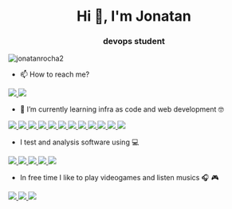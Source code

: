 <h1 align="center">Hi 👋, I'm Jonatan</h1>
<h3 align="center"> devops student</h3>

<p align="left"> <img src="https://komarev.com/ghpvc/?username=jonatanrocha2&label=Profile%20views&color=0e75b6&style=flat" alt="jonatanrocha2" /> </p>

- 📫 How to reach me? 

<a href="https://www.linkedin.com/in/jonatanrocha25/" alt="Linkedin">
<img src="https://img.shields.io/badge/-Linkedin-6610F2?style=for-the-badge&logo=Linkedin&logoColor=FFFFFF&link=https://www.linkedin.com/in/jonatanrocha25/"/>
</a>

<a href="https://twitter.com/JonatanRocha25" alt="Twitter">
<img src="https://img.shields.io/badge/Twitter-1DA1F2?style=for-the-badge&logo=twitter&logoColor=FFFFFF&link=https://twitter.com/JonatanRocha25"/>
</a>


- 🌱 I’m currently learning infra as code and web development 🤓


<a href="">
<img src="https://img.shields.io/badge/Linux-FCC624?style=for-the-badge&logo=linux&logoColor=FFFFFF&"/>
</a>

<a href="">
<img src="https://img.shields.io/badge/JavaScript-F7DF1E?style=for-the-badge&logo=JavaScript&logoColor=white"/>
</a>

<a href="">
<img src="https://img.shields.io/badge/Node.js-43853D?style=for-the-badge&logo=node.js&logoColor=white"/>
</a>

<a href="">
<img src="https://img.shields.io/badge/Java-ED8B00?style=for-the-badge&logo=java&logoColor=white"/>
</a>

<a href="">
<img src="https://img.shields.io/badge/Shell_Script-121011?style=for-the-badge&logo=gnu-bash&logoColor=white"/>
</a>

<a href="">
<img src="https://img.shields.io/badge/MySQL-00000F?style=for-the-badge&logo=mysql&logoColor=white"/>
</a>

<a href="">
<img src="https://img.shields.io/badge/docker-%230db7ed.svg?style=for-the-badge&logo=docker&logoColor=white"/>
</a>

<a href="">
<img src="https://img.shields.io/badge/ansible-%231A1918.svg?style=for-the-badge&logo=ansible&logoColor=white"/>
</a>

<a href="">
<img src="https://img.shields.io/badge/kubernetes-%23326ce5.svg?style=for-the-badge&logo=kubernetes&logoColor=white"/>
</a>

<a href="">
<img src="https://img.shields.io/badge/rancher-%230075A8.svg?style=for-the-badge&logo=rancher&logoColor=white"/>
</a>

<a href="">
<img src="https://img.shields.io/badge/terraform-%235835CC.svg?style=for-the-badge&logo=terraform&logoColor=white"/>
</a>

<a href="">
<img src="https://img.shields.io/badge/Jenkins-D24939?style=for-the-badge&logo=Jenkins&logoColor=white"/>
</a>

- I test and analysis software using 💻


<a href="">
<img src="https://img.shields.io/badge/mocha.js-323330?style=for-the-badge&logo=mocha&logoColor=Brown"/>
</a>

<a href="">
<img src="https://img.shields.io/badge/Kibana-005571?style=for-the-badge&logo=Kibana&logoColor=white"/>
</a>

<a href="">
<img src="https://img.shields.io/badge/eslint-3A33D1?style=for-the-badge&logo=eslint&logoColor=white"/>
</a>

<a href="">
<img src="https://img.shields.io/badge/SonarLint-CB2029?style=for-the-badge&logo=sonarlint&logoColor=white"/>
</a>

<a href="">
<img src="https://img.shields.io/badge/grafana-%23F46800.svg?style=for-the-badge&logo=grafana&logoColor=white"/>
</a>


- In free time I like to play videogames and listen musics 🎧 🎮


<a href="">
<img src="https://img.shields.io/badge/Steam-000000?style=for-the-badge&logo=steam&logoColor=white"/>
</a>

<a href="">
<img src="https://img.shields.io/badge/Origin-148EFF?style=for-the-badge&logo=origin&logoColor=white"/>
</a>

<a href="">
<img src="https://img.shields.io/badge/Deezer-FEAA2D?style=for-the-badge&logo=deezer&logoColor=white"/>
</a>


